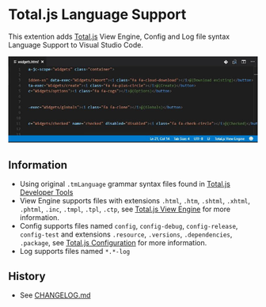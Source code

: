 # Total.js Language Support

This extention adds [Total.js](https://www.totaljs.com/) View Engine, Config and Log file syntax Language Support to Visual Studio Code.

![Total.js View Engine](images/screenshot.jpg)

## Information
- Using original `.tmLanguage` grammar syntax files found in [Total.js Developer Tools](https://docs.totaljs.com/latest/en.html#pages~Developer%20tools)
- View Engine supports files with extensions `.html`, `.htm`, `.shtml`, `.xhtml`, `.phtml`, `.inc`, `.tmpl`, `.tpl`, `.ctp`, see [Total.js View Engine](https://docs.totaljs.com/latest/en.html#pages~View%20engine) for more information.
- Config supports files named `config`, `config-debug`, `config-release`, `config-test` and extensions `.resource`, `.versions`, `.dependencies`, `.package`, see [Total.js Configuration](https://docs.totaljs.com/latest/en.html#api~FrameworkConfiguration) for more information.
- Log supports files named `*.*-log`


## History
- See [CHANGELOG.md](CHANGELOG.md)